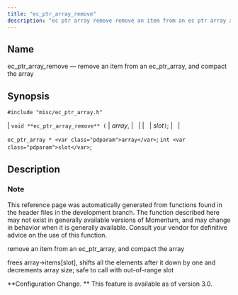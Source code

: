 ```yaml
---
title: "ec_ptr_array_remove"
description: "ec ptr array remove remove an item from an ec ptr array and compact the array void ec ptr array remove array slot ec ptr array array int slot This reference page was automatically generated from functions found in the header files in the development branch The function described here..."
---
```


<a name="apis.ec_ptr_array_remove"></a> 
## Name

ec_ptr_array_remove — remove an item from an ec_ptr_array, and compact the array

## Synopsis

`#include "misc/ec_ptr_array.h"`

| `void **ec_ptr_array_remove** (` | <var class="pdparam">array</var>, |   |
|   | <var class="pdparam">slot</var>`)`; |   |

`ec_ptr_array * <var class="pdparam">array</var>`;
`int <var class="pdparam">slot</var>`;<a name="idp58287376"></a> 
## Description

### Note

This reference page was automatically generated from functions found in the header files in the development branch. The function described here may not exist in generally available versions of Momentum, and may change in behavior when it is generally available. Consult your vendor for definitive advice on the use of this function.

remove an item from an ec_ptr_array, and compact the array

frees array->items[slot], shifts all the elements after it down by one and decrements array size; safe to call with out-of-range slot

**Configuration Change. ** This feature is available as of version 3.0.